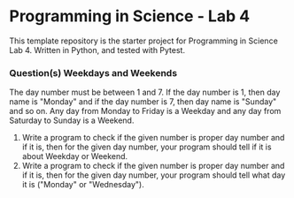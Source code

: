 # Programming in Science - Lab 4

This template repository is the starter project for Programming in Science Lab 4. Written in Python, and tested with Pytest.

### Question(s) Weekdays and Weekends
The day number must be between 1 and 7. If the day number is 1, then day name is "Monday" and if the day number is 7, then day name is "Sunday" and so on. 
Any day from Monday to Friday is a Weekday and any day from Saturday to Sunday is a Weekend.  
1. Write a program to check if the given number is proper day number and if it is, then for the given day number, your program should tell if it is about Weekday or Weekend.
2. Write a program to check if the given number is proper day number and if it is, then for the given day number, your program should tell what day it is ("Monday" or "Wednesday").  
